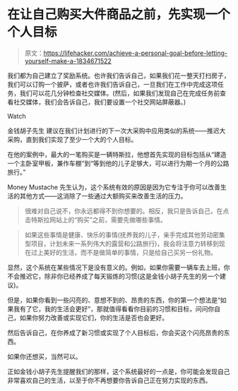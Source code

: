 # 在让自己购买大件商品之前，先实现一个个人目标

> 原文：<https://lifehacker.com/achieve-a-personal-goal-before-letting-yourself-make-a-1834671522>

我们都为自己建立了奖励系统。也许我们告诉自己，如果我们花一整天打扫房子，我们可以订购一个披萨，或者也许我们告诉自己，一旦我们在工作中完成这项任务，我们可以花几分钟检查社交媒体。(然后，如果我们发现自己在完成任务前查看社交媒体，我们会告诉自己，我们要设置一个社交网站屏蔽器。)

Watch

金钱胡子先生 建议在我们计划进行的下一次大采购中应用类似的系统——推迟大采购，直到我们实现了至少一个大的个人目标。

在他的案例中，最大的一笔购买是一辆特斯拉，他想首先实现的目标包括从“建造一个主卧室甲板，兼作车棚”到“等到他的儿子足够大，可以进行为期一个月的公路旅行。”

Money Mustache 先生认为，这个系统有效的原因是因为它专注于你可以改善生活的其他方式——这消除了一些通过大额购买来改善生活的压力。

> 很难对自己说不，你永远都得不到你想要的。相反，我只是告诉自己，在点击特斯拉网站上的“购买”之前，需要先做哪些事情。

> 如果这些事情是健康、快乐的事情(抚养我的儿子，亲手完成其他劳动密集型项目，计划未来一系列伟大的露营和公路旅行)，我会将注意力转移到现在过上美好的生活，而不是做简单的事情，只是给自己买另一份礼物。

显然，这个系统在某些情况下是没有意义的。例如，如果你需要一辆车去上班，你不会推迟它，除非你已经养成了每天锻炼的习惯(这是金钱小胡子先生的另一个建议)。

但是，如果你看到一些闪亮的、意想不到的、昂贵的东西，你的第一个想法是“如果我有了它，我的生活会更好”，那就值得看看你目前的习惯和目标，问问你自己，如果你努力改善或实现它们，你的生活是否也会更好。

然后告诉自己，在你养成了新习惯或实现了个人目标后，你会买这个闪亮昂贵的东西。

如果你还想买，当然可以。

正如金钱小胡子先生提醒我们的那样，这个系统最好的一点是，你可能会发现自己非常喜欢自己的生活，以至于你不再想要你告诉自己正在努力实现的东西。